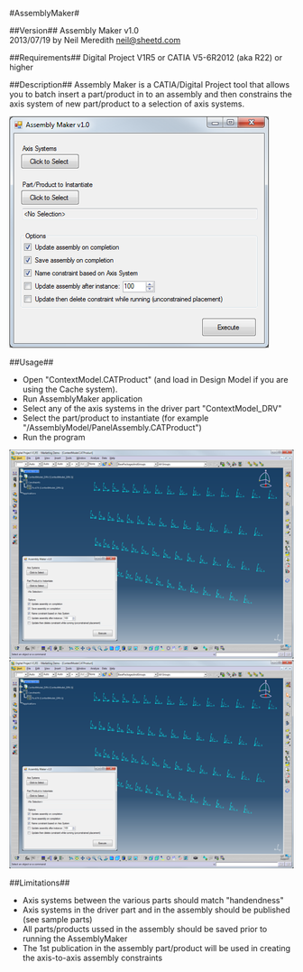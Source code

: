 #AssemblyMaker#

##Version##
Assembly Maker v1.0  
2013/07/19 by Neil Meredith <neil@sheetd.com>  

##Requirements##
Digital Project V1R5 or CATIA V5-6R2012 (aka R22) or higher

##Description##
Assembly Maker is a CATIA/Digital Project tool that allows you to batch insert a part/product in to an assembly and then constrains the axis system of new part/product to a selection of axis systems. 

![Interface](Documentation/AssemblyMaker_01.png)

##Usage##
- Open "ContextModel.CATProduct" (and load in Design Model if you are using the Cache system).  
- Run AssemblyMaker application  
- Select any of the axis systems in the driver part "ContextModel_DRV"  
- Select the part/product to instantiate (for example "/AssemblyModel/PanelAssembly.CATProduct")  
- Run the program

![Usage](Documentation/AssemblyMaker_05.png)
![Usage](Documentation/AssemblyMaker_05.png)

##Limitations##
- Axis systems between the various parts should match "handendness"  
- Axis systems in the driver part and in the assembly should be published (see sample parts)  
- All parts/products ussed in the assembly should be saved prior to running the AssemblyMaker  
- The 1st publication in the assembly part/product will be used in creating the axis-to-axis assembly constraints  
